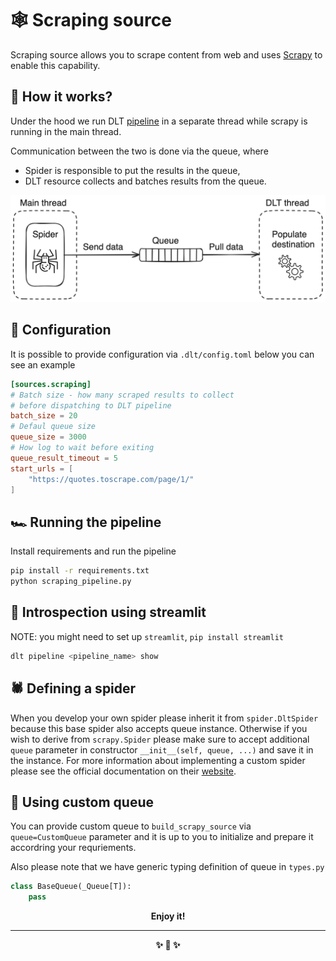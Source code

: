 # 🕸️ Scraping source

Scraping source allows you to scrape content from web and uses [Scrapy](https://doc.scrapy.org/en/latest/)
to enable this capability.

## 🧠 How it works?

Under the hood we run DLT [pipeline](https://dlthub.com/docs/api_reference/pipeline) in a separate thread while scrapy is running in the main thread.

Communication between the two is done via the queue, where

* Spider is responsible to put the results in the queue,
* DLT resource collects and batches results from the queue.

![simple diagram](./diagram.png)

## 🎲 Configuration

It is possible to provide configuration via `.dlt/config.toml` below you can see an example

```toml
[sources.scraping]
# Batch size - how many scraped results to collect
# before dispatching to DLT pipeline
batch_size = 20
# Defaul queue size
queue_size = 3000
# How log to wait before exiting
queue_result_timeout = 5
start_urls = [
    "https://quotes.toscrape.com/page/1/"
]
```

## 🏎️ Running the pipeline

Install requirements and run the pipeline

```sh
pip install -r requirements.txt
python scraping_pipeline.py
```

## 🧐 Introspection using streamlit

NOTE: you might need to set up `streamlit`, `pip install streamlit`

```sh
dlt pipeline <pipeline_name> show
```

## 🕷️ Defining a spider

When you develop your own spider please inherit it from `spider.DltSpider` because this base spider also accepts
queue instance. Otherwise if you wish to derive from `scrapy.Spider` please make sure to accept additional `queue`
parameter in constructor `__init__(self, queue, ...)` and save it in the instance.
For more information about implementing a custom spider please see the official documentation on their [website](https://docs.scrapy.org/en/latest/topics/spiders.html).

## 💈 Using custom queue

You can provide custom queue to `build_scrapy_source` via `queue=CustomQueue` parameter and it is up to you
to initialize and prepare it accordring your requriements.

Also please note that we have generic typing definition of queue in `types.py`

```py
class BaseQueue(_Queue[T]):
    pass
```


<p align="center"><strong>Enjoy it!<strong></p>
<hr>
<p align="center">✨ 🚀 ✨</p>
